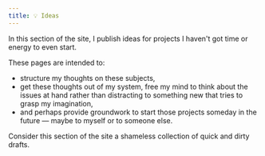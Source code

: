 ```yaml
---
title: 💡 Ideas
---
```


In this section of the site, I publish ideas for projects I haven't got time or energy to even start.

These pages are intended to:

* structure my thoughts on these subjects,
* get these thoughts out of my system, free my mind to think about the issues at hand rather than distracting to something new that tries to grasp my imagination,
* and perhaps provide groundwork to start those projects someday in the future — maybe to myself or to someone else.

Consider this section of the site a shameless collection of quick and dirty drafts.
